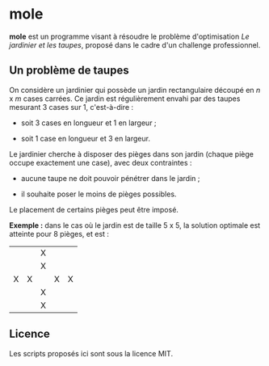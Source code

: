 # mole

**mole** est un programme visant à résoudre le problème d'optimisation *Le jardinier et les taupes*, proposé dans le cadre d'un challenge professionnel.

## Un problème de taupes

On considère un jardinier qui possède un jardin rectangulaire découpé en *n* x *m* cases carrées. Ce jardin est régulièrement envahi par des taupes mesurant 3 cases sur 1, c'est-à-dire :

  - soit 3 cases en longueur et 1 en largeur ;

  - soit 1 case en longueur et 3 en largeur.

Le jardinier cherche à disposer des pièges dans son jardin (chaque piège occupe exactement une case), avec deux contraintes :

  - aucune taupe ne doit pouvoir pénétrer dans le jardin ;

  - il souhaite poser le moins de pièges possibles.

Le placement de certains pièges peut être imposé.

**Exemple :** dans le cas où le jardin est de taille 5 x 5, la solution optimale est atteinte pour 8 pièges, et est :

<table>
<tr>
    <td></td>
    <td></td>
    <td>X</td>
    <td></td>
    <td></td>
</tr>
<tr>
    <td></td>
    <td></td>
    <td>X</td>
    <td></td>
    <td></td>
</tr>
<tr>
    <td>X</td>
    <td>X</td>
    <td></td>
    <td>X</td>
    <td>X</td>
</tr>
<tr>
    <td></td>
    <td></td>
    <td>X</td>
    <td></td>
    <td></td>
</tr>
<tr>
    <td></td>
    <td></td>
    <td>X</td>
    <td></td>
    <td></td>
</tr>
</table>

## Licence

Les scripts proposés ici sont sous la licence MIT.
